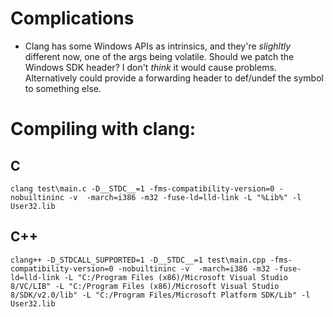 
# Complications
 - Clang has some Windows APIs as intrinsics, and they're _slighltly_ different now, one of the args being volatile. Should we patch the Windows SDK header? I don't _think_ it would cause problems. Alternatively could provide a forwarding header to def/undef the symbol to something else.

# Compiling with clang:

## C
`clang test\main.c -D__STDC__=1 -fms-compatibility-version=0 -nobuiltininc -v  -march=i386 -m32 -fuse-ld=lld-link -L "%Lib%" -l User32.lib`

## C++

`clang++ -D_STDCALL_SUPPORTED=1 -D__STDC__=1 test\main.cpp -fms-compatibility-version=0 -nobuiltininc -v  -march=i386 -m32 -fuse-ld=lld-link -L "C:/Program Files (x86)/Microsoft Visual Studio 8/VC/LIB" -L "C:/Program Files (x86)/Microsoft Visual Studio 8/SDK/v2.0/lib" -L "C:/Program Files/Microsoft Platform SDK/Lib" -l User32.lib`